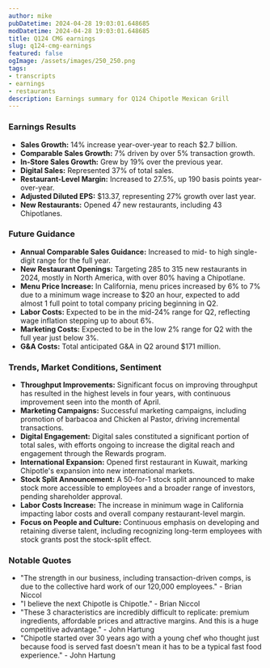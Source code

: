 ```yaml
---
author: mike
pubDatetime: 2024-04-28 19:03:01.648685
modDatetime: 2024-04-28 19:03:01.648685
title: Q124 CMG earnings
slug: q124-cmg-earnings
featured: false
ogImage: /assets/images/250_250.png
tags:
- transcripts
- earnings
- restaurants
description: Earnings summary for Q124 Chipotle Mexican Grill
---
```

### Earnings Results
- **Sales Growth:** 14% increase year-over-year to reach $2.7 billion.
- **Comparable Sales Growth:** 7% driven by over 5% transaction growth.
- **In-Store Sales Growth:** Grew by 19% over the previous year.
- **Digital Sales:** Represented 37% of total sales.
- **Restaurant-Level Margin:** Increased to 27.5%, up 190 basis points year-over-year.
- **Adjusted Diluted EPS:** $13.37, representing 27% growth over last year.
- **New Restaurants:** Opened 47 new restaurants, including 43 Chipotlanes.

### Future Guidance
- **Annual Comparable Sales Guidance:** Increased to mid- to high single-digit range for the full year.
- **New Restaurant Openings:** Targeting 285 to 315 new restaurants in 2024, mostly in North America, with over 80% having a Chipotlane.
- **Menu Price Increase:** In California, menu prices increased by 6% to 7% due to a minimum wage increase to $20 an hour, expected to add almost 1 full point to total company pricing beginning in Q2.
- **Labor Costs:** Expected to be in the mid-24% range for Q2, reflecting wage inflation stepping up to about 6%.
- **Marketing Costs:** Expected to be in the low 2% range for Q2 with the full year just below 3%.
- **G&A Costs:** Total anticipated G&A in Q2 around $171 million.

### Trends, Market Conditions, Sentiment
- **Throughput Improvements:** Significant focus on improving throughput has resulted in the highest levels in four years, with continuous improvement seen into the month of April.
- **Marketing Campaigns:** Successful marketing campaigns, including promotion of barbacoa and Chicken al Pastor, driving incremental transactions.
- **Digital Engagement:** Digital sales constituted a significant portion of total sales, with efforts ongoing to increase the digital reach and engagement through the Rewards program.
- **International Expansion:** Opened first restaurant in Kuwait, marking Chipotle's expansion into new international markets.
- **Stock Split Announcement:** A 50-for-1 stock split announced to make stock more accessible to employees and a broader range of investors, pending shareholder approval.
- **Labor Costs Increase:** The increase in minimum wage in California impacting labor costs and overall company restaurant-level margin.
- **Focus on People and Culture:** Continuous emphasis on developing and retaining diverse talent, including recognizing long-term employees with stock grants post the stock-split effect.

### Notable Quotes
- "The strength in our business, including transaction-driven comps, is due to the collective hard work of our 120,000 employees." - Brian Niccol
- "I believe the next Chipotle is Chipotle." - Brian Niccol
- "These 3 characteristics are incredibly difficult to replicate: premium ingredients, affordable prices and attractive margins. And this is a huge competitive advantage." - John Hartung
- "Chipotle started over 30 years ago with a young chef who thought just because food is served fast doesn't mean it has to be a typical fast food experience." - John Hartung